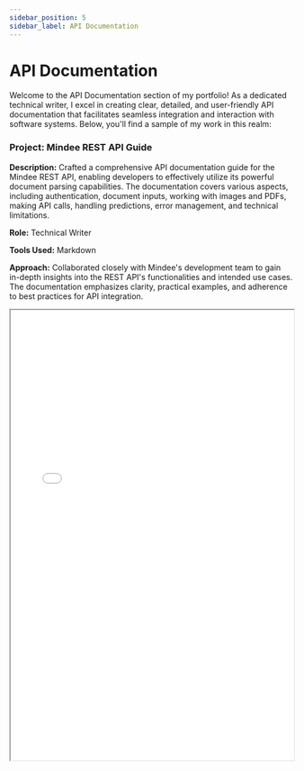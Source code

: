 ```yaml
---
sidebar_position: 5
sidebar_label: API Documentation
---
```


# API Documentation

Welcome to the API Documentation section of my portfolio! As a dedicated technical writer, I excel in creating clear, detailed, and user-friendly API documentation that facilitates seamless integration and interaction with software systems. Below, you'll find a sample of my work in this realm:

### Project: Mindee REST API Guide

**Description:** Crafted a comprehensive API documentation guide for the Mindee REST API, enabling developers to effectively utilize its powerful document parsing capabilities. The documentation covers various aspects, including authentication, document inputs, working with images and PDFs, making API calls, handling predictions, error management, and technical limitations.

**Role:** Technical Writer

**Tools Used:** Markdown

**Approach:** Collaborated closely with Mindee's development team to gain in-depth insights into the REST API's functionalities and intended use cases. The documentation emphasizes clarity, practical examples, and adherence to best practices for API integration.


<iframe width="100%" height="800" src="/img/pdf/Prediction.pdf"/>

### Project: Mindee REST API Guide

**Description:** Crafted a comprehensive API documentation guide for the Mindee REST API, enabling developers to effectively utilize its powerful document parsing capabilities. The documentation covers various aspects, including authentication, document inputs, working with images and PDFs, making API calls, handling predictions, error management, and technical limitations.

**Role:** Technical Writer 

**Tools Used:** Markdown

**Approach:** Collaborated closely with Mautic's development team to gain in-depth insights into the REST API's functionalities and intended use cases. The documentation emphasizes clarity, practical examples, and adherence to best practices for API integration.

<iframe width="100%" height="800" src="/img/pdf/api-mautic.pdf"/>


If you're interested in exploring more of my API documentation work or would like to discuss potential collaboration opportunities, please feel free to [contact me](mailto:favourkelvin17@gmail.com).